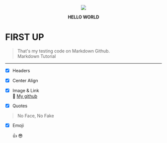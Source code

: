 
<p align ="center"> <img src="https://sv1.uphinhnhanh.com/images/2018/07/17/hp.png"> </p>
<p align ="center"> <b>HELLO WORLD</b></p>  

FIRST UP
=====  
>That's my testing code on Markdown Github.  
Markdown Tutorial  
-----  


- [x] Headers  

- [x] Center Align  

- [x] Image & Link  
:link: [My github](https://github.com/hoanghieukmt14)  
- [x] Quotes  

>No Face, No Fake

- [x] Emoji  

	:+1: :sunglasses:





